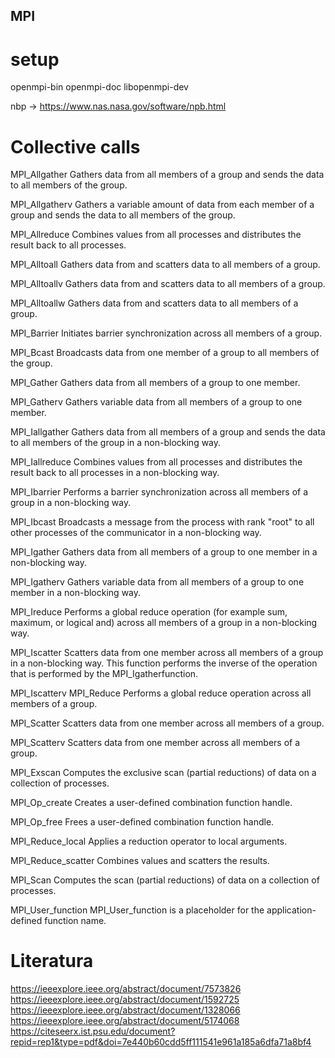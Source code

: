 ## MPI

# setup
openmpi-bin openmpi-doc libopenmpi-dev

nbp -> https://www.nas.nasa.gov/software/npb.html

# Collective calls

MPI_Allgather
Gathers data from all members of a group and sends the data to all members of the group.

MPI_Allgatherv
Gathers a variable amount of data from each member of a group and sends the data to all members of the group.

MPI_Allreduce
Combines values from all processes and distributes the result back to all processes.

MPI_Alltoall
Gathers data from and scatters data to all members of a group.

MPI_Alltoallv
Gathers data from and scatters data to all members of a group.

MPI_Alltoallw
Gathers data from and scatters data to all members of a group.

MPI_Barrier
Initiates barrier synchronization across all members of a group.

MPI_Bcast
Broadcasts data from one member of a group to all members of the group.

MPI_Gather
Gathers data from all members of a group to one member.

MPI_Gatherv
Gathers variable data from all members of a group to one member.

MPI_Iallgather
Gathers data from all members of a group and sends the data to all members of the group in a non-blocking way.

MPI_Iallreduce
Combines values from all processes and distributes the result back to all processes in a non-blocking way.

MPI_Ibarrier
Performs a barrier synchronization across all members of a group in a non-blocking way.

MPI_Ibcast
Broadcasts a message from the process with rank "root" to all other processes of the communicator in a non-blocking way.

MPI_Igather
Gathers data from all members of a group to one member in a non-blocking way.

MPI_Igatherv
Gathers variable data from all members of a group to one member in a non-blocking way.

MPI_Ireduce
Performs a global reduce operation (for example sum, maximum, or logical and) across all members of a group in a non-blocking way.

MPI_Iscatter
Scatters data from one member across all members of a group in a non-blocking way. This function performs the inverse of the operation that is performed by the MPI_Igatherfunction.

MPI_Iscatterv
MPI_Reduce
Performs a global reduce operation across all members of a group.

MPI_Scatter
Scatters data from one member across all members of a group.

MPI_Scatterv
Scatters data from one member across all members of a group.

MPI_Exscan
Computes the exclusive scan (partial reductions) of data on a collection of processes.

MPI_Op_create
Creates a user-defined combination function handle.

MPI_Op_free
Frees a user-defined combination function handle.

MPI_Reduce_local
Applies a reduction operator to local arguments.

MPI_Reduce_scatter
Combines values and scatters the results.

MPI_Scan
Computes the scan (partial reductions) of data on a collection of processes.

MPI_User_function
MPI_User_function is a placeholder for the application-defined function name.


# Literatura
https://ieeexplore.ieee.org/abstract/document/7573826
https://ieeexplore.ieee.org/abstract/document/1592725
https://ieeexplore.ieee.org/abstract/document/1328066
https://ieeexplore.ieee.org/abstract/document/5174068
https://citeseerx.ist.psu.edu/document?repid=rep1&type=pdf&doi=7e440b60cdd5ff111541e961a185a6dfa71a8bf4